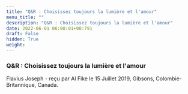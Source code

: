 ```yaml
---
title: "Q&R : Choisissez toujours la lumière et l'amour"
menu_title: ""
description: "Q&R : Choisissez toujours la lumière et l'amour"
date: 2022-06-01 06:00:01+00:791
draft: False
hidden: True
weight:
---
```

### Q&R : Choisissez toujours la lumière et l'amour

Flavius Joseph - reçu par Al Fike le 15 Juillet 2019, Gibsons, Colombie-Britannique, Canada.



